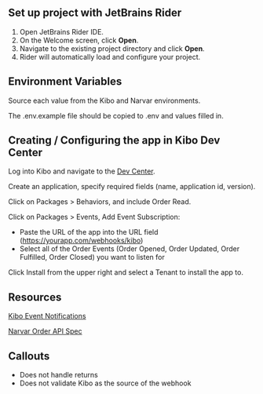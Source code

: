 ## Set up project with JetBrains Rider

1. Open JetBrains Rider IDE.
2. On the Welcome screen, click **Open**.
3. Navigate to the existing project directory and click **Open**.
4. Rider will automatically load and configure your project.

## Environment Variables

Source each value from the Kibo and Narvar environments.

The .env.example file should be copied to .env and values filled in.

## Creating / Configuring the app in Kibo Dev Center

Log into Kibo and navigate to the [Dev Center](https://developer.mozu.com/console/app).

Create an application, specify required fields (name, application id, version).

Click on Packages > Behaviors, and include Order Read.

Click on Packages > Events, Add Event Subscription:
- Paste the URL of the app into the URL field (https://yourapp.com/webhooks/kibo)
- Select all of the Order Events (Order Opened, Order Updated, Order Fulfilled, Order Closed) you want to listen for

Click Install from the upper right and select a Tenant to install the app to.

## Resources

[Kibo Event Notifications](https://docs.kibocommerce.com/help/event-notifications-overview)

[Narvar Order API Spec](https://developer.narvar.com/docs/orderapi/spec)

## Callouts

- Does not handle returns
- Does not validate Kibo as the source of the webhook
